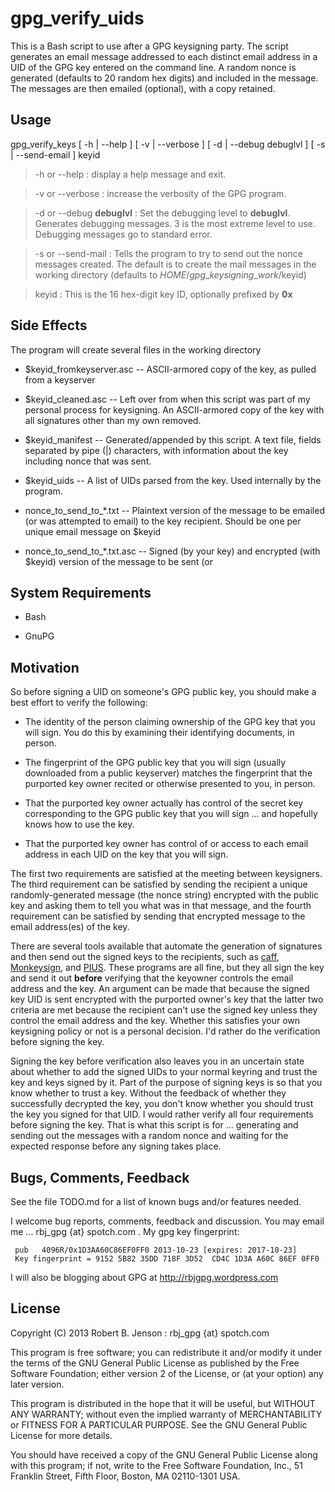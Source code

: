 gpg_verify\_uids
===============

This is a Bash script to use after a GPG keysigning party. The script
generates an email message addressed to each distinct email address in
a UID of the GPG key entered on the command line. A random nonce is
generated (defaults to 20 random hex digits) and included in the
message. The messages are then emailed (optional), with a copy
retained.

Usage
-----

gpg\_verify\_keys [ -h | --help ] [ -v | --verbose ] [ -d | --debug
debuglvl ] [ -s | --send-email ] keyid


>-h or --help : display a help message and exit.

>-v or --verbose : increase the verbosity of the GPG program.
    
>-d or --debug __debuglvl__ : Set the debugging level to
>__debuglvl__. Generates debugging messages. 3 is the most
>extreme level to use. Debugging messages go to standard error. 

>-s or --send-mail : Tells the program to try to send out the
>nonce messages created. The default is to create the mail messages
>in the working directory (defaults to
>$HOME/gpg\_keysigning\_work/$keyid) 

>keyid : This is the 16 hex-digit key ID, optionally prefixed
>by __0x__

Side Effects
------------

The program will create several files in the working directory

* $keyid_fromkeyserver.asc -- ASCII-armored copy of the key, as
  pulled from a keyserver

* $keyid_cleaned.asc -- Left over from when this script was part of
  my personal process for keysigning. An ASCII-armored copy of the key
  with all signatures other than my own removed.

* $keyid_manifest -- Generated/appended by this script. A text file,
  fields separated by pipe (|) characters, with information about the
  key including nonce that was sent.

* $keyid_uids -- A list of UIDs parsed from the key. Used internally
  by the program.

* nonce\_to\_send\_to\_*.txt    -- Plaintext version of the message to be
  emailed (or was attempted to email) to the key recipient. Should be
  one per unique email message on $keyid

* nonce\_to\_send\_to\_*.txt.asc -- Signed (by your key) and encrypted
  (with $keyid) version of the message to be sent (or 

System Requirements
-------------------

* Bash

* GnuPG

Motivation
----------

So before signing a UID on someone's GPG public key, you should make a
best effort to verify the following:

* The identity of the person claiming ownership of the GPG key that
you will sign. You do this by examining their identifying documents,
in person.

* The fingerprint of the GPG public key that you will sign (usually
downloaded from a public keyserver) matches the fingerprint that the
purported key owner recited or otherwise presented to you, in person.

* That the purported key owner actually has control of the secret key
corresponding to the GPG public key that you will sign ... and
hopefully knows how to use the key.

* That the purported key owner has control of or access to each email
address in each UID on the key that you will sign.

The first two requirements are satisfied at the meeting between
keysigners. The third requirement can be satisfied by sending the
recipient a unique randomly-generated message (the nonce string)
encrypted with the public key and asking them to tell you what was in
that message, and the fourth requirement can be satisfied by sending
that encrypted message to the email address(es) of the key.

There are several tools available that automate the generation of
signatures and then send out the signed keys to the recipients, such
as [caff](https://wiki.debian.org/caff),
[Monkeysign](http://web.monkeysphere.info/monkeysign/),
and
[PIUS](http://www.phildev.net/pius/). These programs are all fine, but
they all sign the key and send it out __before__ verifying that the
keyowner controls the email address and the key. An argument can be
made that because the signed key UID is sent encrypted with the
purported owner's key that the latter two criteria are met because the
recipient can't use the signed key unless they control the email
address and the key. Whether this satisfies your own keysigning policy
or not is a personal decision. I'd rather do the verification before
signing the key.

Signing the key before verification also leaves you in an uncertain
state about whether to add the signed UIDs to your normal keyring and
trust the key and keys signed by it. Part of the purpose of signing
keys is so that you know whether to trust a key. Without the feedback
of whether they successfully decrypted the key, you don't know whether
you should trust the key you signed for that UID. I would rather
verify all four requirements before signing the key. That is what this
script is for ... generating and sending out the messages with a
random nonce and waiting for the expected response before any signing
takes place.

Bugs, Comments, Feedback
------------------------

See the file TODO.md for a list of known bugs and/or features needed.

I welcome bug reports, comments, feedback and discussion. You may
email me ... rbj_gpg {at} spotch.com . My gpg key fingerprint:

     pub   4096R/0x1D3AA60C86EF0FF0 2013-10-23 [expires: 2017-10-23]
     Key fingerprint = 9152 5B82 35DD 718F 3D52  CD4C 1D3A A60C 86EF 0FF0

I will also be blogging about GPG at http://rbjgpg.wordpress.com

License
-------
Copyright (C) 2013  Robert B. Jenson : rbj_gpg {at} spotch.com 

This program is free software; you can redistribute it and/or modify
it under the terms of the GNU General Public License as published by
the Free Software Foundation; either version 2 of the License, or
(at your option) any later version.

This program is distributed in the hope that it will be useful,
but WITHOUT ANY WARRANTY; without even the implied warranty of
MERCHANTABILITY or FITNESS FOR A PARTICULAR PURPOSE.  See the
GNU General Public License for more details.

You should have received a copy of the GNU General Public License along
with this program; if not, write to the Free Software Foundation, Inc.,
51 Franklin Street, Fifth Floor, Boston, MA 02110-1301 USA.
